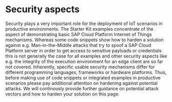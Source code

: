 # Security aspects

Security plays a very important role for the deployment of IoT scenarios in
productive environments. The Starter Kit examples concentrate of the aspect of
demonstrating basic SAP Cloud Platform Internet of Things mechanisms. Whereas some code snippets
show how to harden a solution against e.g. Man-in-the-Middle attacks that try
to spoof a SAP Cloud Platform server in order to get access to sensitive payloads or
credentials this is not generally the case for all examples and other security
aspects like e.g. the integrity of the execution environment for an edge client
are so far not covered. Inherently, specific usable security mechanisms differ
for different programming languages, frameworks or hardware platforms. Thus,
before making use of code snippets or integrated examples in productive
scenarios please pay additional attention on hardening against potential
attacks. We will continously provide further guidance on potential attack
vectors and how to harden your solution on this page.
